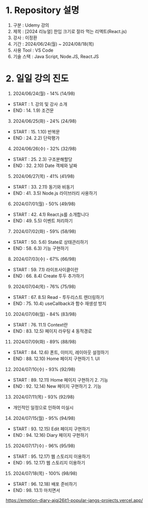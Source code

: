 # 1. Repository 설명

1. 구분 : Udemy 강의
2. 제목 : [2024 리뉴얼] 한입 크기로 잘라 먹는 리액트(React.js)
3. 강사 : 이정환
4. 기간 : 2024/06/24(월) ~ 2024/08/18(목)
5. 사용 Tool : VS Code
6. 기술 스택 : Java Script, Node.JS, React.JS

# 2. 일일 강의 진도

1. 2024/06/24(월) - 14% (14/98)
- START : 1. 강의 및 강사 소개
- END : 14. 1.9) 조건문

3. 2024/06/25(화) - 24% (24/98)
- START : 15. 1.10) 반복문
- END : 24. 2.2) 단락평가

4. 2024/06/26(수) - 32% (32/98)
- START : 25. 2.3) 구조분해할당
- END : 32. 2.10) Date 객체와 날짜

5. 2024/06/27(목) - 41% (41/98)
- START : 33. 2.11) 동기와 비동기
- END : 41. 3.5) Node.js 라이브러리 사용하기

6. 2024/07/01(월) - 50% (49/98)
- START : 42. 4.1) React.js를 소개합니다
- END : 49. 5.5) 이벤트 처리하기

7. 2024/07/02(화) - 59% (58/98)
- START : 50. 5.6) State로 상태관리하기
- END : 58. 6.3) 기능 구현하기

8. 2024/07/03(수) - 67% (66/98)
- START : 59. 7.1) 라이프사이클이란
- END : 66. 8.4) Create 투두 추가하기

9. 2024/07/04(목) - 76% (75/98)
- START : 67. 8.5) Read - 투두리스트 렌더링하기
- END : 75. 10.4) useCallback과 함수 재생성 방지

10. 2024/07/08(월) - 84% (83/98)
- START : 76. 11.1) Context란
- END : 83. 12.5) 페이지 라우팅 4 동적경로

11. 2024/07/09(화) - 89% (88/98)
- START : 84. 12.6) 폰트, 이미지, 레이아웃 설정하기
- END : 88. 12.10) Home 페이지 구현하기 1. UI

12. 2024/07/10(수) - 93% (92/98)
- START : 89. 12.11) Home 페이지 구현하기 2. 기능
- END : 92. 12.14) New 페이지 구현하기 2. 기능

13. 2024/07/11(목) - 93% (92/98)
- 개인적인 일정으로 인하여 미실시

14. 2024/07/15(월) - 95% (94/98)
- START : 93. 12.15) Edit 페이지 구현하기
- END : 94. 12.16) Diary 페이지 구현하기

15. 2024/07/17(수) - 96% (95/98)
- START : 95. 12.17) 웹 스토리지 이용하기
- END : 95. 12.17) 웹 스토리지 이용하기

15. 2024/07/18(목) - 100% (98/98)
- START : 96. 12.18) 배포 준비하기
- END : 98. 13.1) 마치면서
  
https://emotion-diary-ajqj26it1-popular-jangs-projects.vercel.app/
